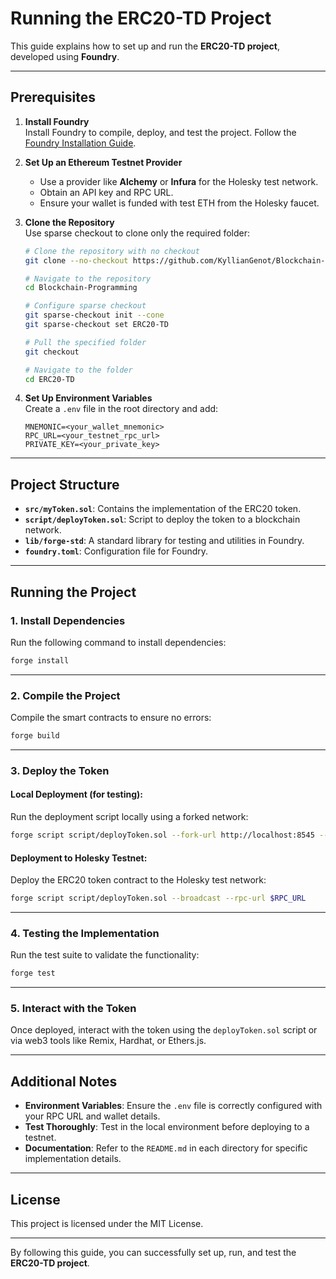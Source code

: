 # Running the ERC20-TD Project

This guide explains how to set up and run the **ERC20-TD project**, developed using **Foundry**.

---

## Prerequisites

1. **Install Foundry**  
   Install Foundry to compile, deploy, and test the project. Follow the [Foundry Installation Guide](https://book.getfoundry.sh/getting-started/installation).

2. **Set Up an Ethereum Testnet Provider**  
   - Use a provider like **Alchemy** or **Infura** for the Holesky test network.  
   - Obtain an API key and RPC URL.  
   - Ensure your wallet is funded with test ETH from the Holesky faucet.

3. **Clone the Repository**  
   Use sparse checkout to clone only the required folder:
   ```bash
   # Clone the repository with no checkout
   git clone --no-checkout https://github.com/KyllianGenot/Blockchain-Programming.git
   
   # Navigate to the repository
   cd Blockchain-Programming
   
   # Configure sparse checkout
   git sparse-checkout init --cone
   git sparse-checkout set ERC20-TD
   
   # Pull the specified folder
   git checkout

   # Navigate to the folder
   cd ERC20-TD
   ```

4. **Set Up Environment Variables**  
   Create a `.env` file in the root directory and add:
   ```env
   MNEMONIC=<your_wallet_mnemonic>
   RPC_URL=<your_testnet_rpc_url>
   PRIVATE_KEY=<your_private_key>
   ```

---

## Project Structure

- **`src/myToken.sol`**: Contains the implementation of the ERC20 token.
- **`script/deployToken.sol`**: Script to deploy the token to a blockchain network.
- **`lib/forge-std`**: A standard library for testing and utilities in Foundry.
- **`foundry.toml`**: Configuration file for Foundry.

---

## Running the Project

### 1. **Install Dependencies**
Run the following command to install dependencies:
```bash
forge install
```

---

### 2. **Compile the Project**
Compile the smart contracts to ensure no errors:
```bash
forge build
```

---

### 3. **Deploy the Token**

#### Local Deployment (for testing):
Run the deployment script locally using a forked network:
```bash
forge script script/deployToken.sol --fork-url http://localhost:8545 --broadcast
```

#### Deployment to Holesky Testnet:
Deploy the ERC20 token contract to the Holesky test network:
```bash
forge script script/deployToken.sol --broadcast --rpc-url $RPC_URL
```

---

### 4. **Testing the Implementation**

Run the test suite to validate the functionality:
```bash
forge test
```

---

### 5. **Interact with the Token**

Once deployed, interact with the token using the `deployToken.sol` script or via web3 tools like Remix, Hardhat, or Ethers.js.

---

## Additional Notes

- **Environment Variables**: Ensure the `.env` file is correctly configured with your RPC URL and wallet details.
- **Test Thoroughly**: Test in the local environment before deploying to a testnet.
- **Documentation**: Refer to the `README.md` in each directory for specific implementation details.

---

## License
This project is licensed under the MIT License.

---

By following this guide, you can successfully set up, run, and test the **ERC20-TD project**.
